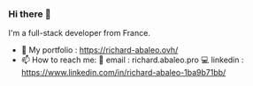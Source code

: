 ### Hi there 👋

I'm a full-stack developer from France.

- :briefcase: My portfolio : https://richard-abaleo.ovh/
- 📫 How to reach me: 
:e-mail: email : richard.abaleo.pro
:computer: linkedin : https://www.linkedin.com/in/richard-abaleo-1ba9b71bb/

<!--
**RichardAbaleo/RichardAbaleo** is a ✨ _special_ ✨ repository because its `README.md` (this file) appears on your GitHub profile.

Here are some ideas to get you started:

- 🔭 I’m currently working on ...
- 🌱 I’m currently learning ...
- 👯 I’m looking to collaborate on ...
- 🤔 I’m looking for help with ...
- 💬 Ask me about ...
- 📫 How to reach me: ...
- 😄 Pronouns: ...
- ⚡ Fun fact: ...
-->
